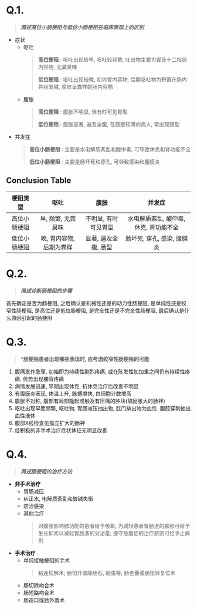# Q.1.

> ***简述高位小肠梗阻与低位小肠梗阻在临床表现上的区别***

- 症状
  - 呕吐
    > **高位梗阻** : 呕吐出现较早, 呕吐较频繁, 吐出物主要为胃及十二指肠内容物, 无粪臭味
    > 
    > **低位梗阻** : 呕吐出现较晚, 初为胃内容物, 后期呕吐物为积蓄在肠内并经发酵, 腐败呈粪样的肠内容物
  - 腹胀
    > **高位梗阻** : 腹胀不明显, 但有时可见胃型
    > 
    > **低位梗阻** : 腹胀显著, 遍及全腹, 在肠壁较薄的病人, 常出现肠型
- 并发症
    > **高位小肠梗阻** : 主要是水电解质紊乱和酸中毒, 可导致休克和肾功能不全
    > 
    > **低位小肠梗阻** : 主要是肠坏死和穿孔, 可导致感染和腹膜炎

## Conclusion Table

| 梗阻类型 | 呕吐 | 腹胀 | 并发症 |
| :---: | :---: | :---: | :---: |
| 高位小肠梗阻 | 早, 频繁, 无粪臭味 | 不明显, 有时可见胃型 | 水电解质紊乱, 酸中毒, 休克, 肾功能不全 |
| 低位小肠梗阻 | 晚, 胃内容物, 后期为粪样 | 显著, 遍及全腹, 肠型 | 肠坏死, 穿孔, 感染, 腹膜炎 |

# Q.2.

> ***简述诊断肠梗阻的步骤***

首先确定是否为肠梗阻, 之后确认是机械性还是的动力性肠梗阻, 是单纯性还是绞窄性肠梗阻, 是高位还是低位肠梗阻, 是完全性还是不完全性肠梗阻, 最后确认是什么原因引起的肠梗阻

# Q.3.

> ***肠梗阻患者出现哪些表现时, 应考虑绞窄性肠梗阻的可能**

1. 腹痛发作急骤, 初始即为持续性剧烈疼痛, 或在陈发性加加重之间仍有持续性疼痛. 优势出现腰背疼痛
2. 病情发展迅速, 早期出现休克, 抗休克治疗后改善不明显
3. 有腹膜炎表现, 体温上升, 脉搏增快, 白细胞计数增高
4. 腹胀不对称, 腹部有局部隆起或触及有压痛的肿块(鼓励胀大的肠袢)
5. 呕吐出现早而频繁, 呕吐物, 胃肠减压抽出物, 肛门排出物为血性. 腹腔穿刺抽出血性液体
6. 腹部X线检查见孤立扩大的肠袢
7. 经积极的非手术治疗症状体征无明显改善

# Q.4.

> ***简述肠梗阻的治疗方法***

- **非手术治疗**
  - 胃肠减压
  - 纠正水, 电解质紊乱和酸碱失衡
  - 防治感染
  - 其他治疗
    > 对腹胀影响肺功能的患者给予吸氧; 为减轻患者胃肠道的膨胀可给予生长抑素以减轻胃肠液的分泌量; 遵守急腹症的治疗原则可给予止痛剂
- **手术治疗**
  - 单纯接触梗阻的手术
    > 粘连松解术; 肠切开取除肠石, 蛔虫等; 肠套叠或肠扭转复位术
  - 肠切除吻合术
  - 肠短路吻合术
  - 肠造口或肠外置术